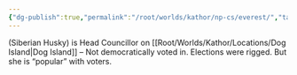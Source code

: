 ```yaml
---
{"dg-publish":true,"permalink":"/root/worlds/kathor/np-cs/everest/","tags":["Kathor"]}
---
```


(Siberian Husky) is Head Councillor on [[Root/Worlds/Kathor/Locations/Dog Island\|Dog Island]] – Not democratically voted in. Elections were rigged. But she is “popular” with voters.